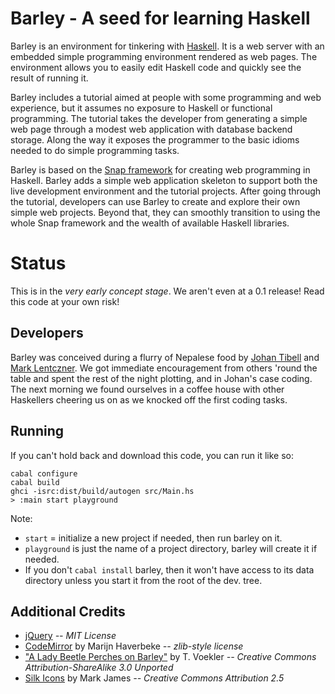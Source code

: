 Barley - A seed for learning Haskell
====================================

Barley is an environment for tinkering with [Haskell][1]. It is a web server
with an embedded simple programming environment rendered as web pages.
The environment allows you to easily edit Haskell code and quickly see the
result of running it.

Barley includes a tutorial aimed at people with some programming and web
experience, but it assumes no exposure to Haskell or functional programming.
The tutorial takes the developer from generating a simple web page through
a modest web application with database backend storage. Along the way it
exposes the programmer to the basic idioms needed to do simple programming
tasks.

Barley is based on the [Snap framework][2] for creating web programming in
Haskell. Barley adds a simple web application skeleton to support both the
live development environment and the tutorial projects. After going through
the tutorial, developers can use Barley to create and explore their own
simple web projects. Beyond that, they can smoothly transition to using the
whole Snap framework and the wealth of available Haskell libraries.

[1]: http://www.haskell.org/
[2]: http://snapframework.com/

Status
======

This is in the *very early concept stage*. We aren't even at a 0.1 release!
Read this code at your own risk!

Developers
----------

Barley was conceived during a flurry of Nepalese food by [Johan Tibell][jt]
and [Mark Lentczner][ml]. We got immediate encouragement from others 'round
the table and spent the rest of the night plotting, and in Johan's case coding.
The next morning we found ourselves in a coffee house with other Haskellers
cheering us on as we knocked off the first coding tasks.

[jt]: http://github.com/tibbe
[ml]: http://github.com/mtnviewmark

Running
-------

If you can't hold back and download this code, you can run it like so:

    cabal configure
    cabal build
    ghci -isrc:dist/build/autogen src/Main.hs
    > :main start playground

Note:

* `start` = initialize a new project if needed, then run barley on it.
* `playground` is just the name of a project directory, barley will create
  it if needed.
* If you don't `cabal install` barley, then it won't have access to its
  data directory unless you start it from the root of the dev. tree.

Additional Credits
------------------

* [jQuery][c1] *-- MIT License*
* [CodeMirror][c2] by Marijn Haverbeke *-- zlib-style license*
* ["A Lady Beetle Perches on Barley"][c3] by T. Voekler
  *-- Creative Commons Attribution-ShareAlike 3.0 Unported*
* [Silk Icons][c4] by Mark James *-- Creative Commons Attribution 2.5*

[c1]: http://jquery.com/
[c2]: http://codemirror.net/
[c3]: http://commons.wikimedia.org/wiki/File:A_lady_beetle_perches_on_barley.JPG
[c4]: http://www.famfamfam.com/lab/icons/silk/
